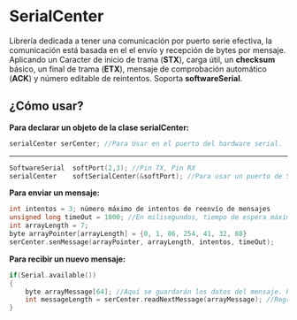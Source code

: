 # SerialCenter
Librería dedicada a tener una comunicación por puerto serie efectiva, la comunicación está basada en el el envío y recepción de bytes por mensaje. Aplicando un Caracter de inicio de trama (**STX**), carga útil, un **checksum** básico, un final de trama (**ETX**), mensaje de comprobación automático (**ACK**) y número editable de reintentos. Soporta **softwareSerial**.



## ¿Cómo usar?
**Para declarar un objeto de la clase serialCenter:**

```C++
serialCenter serCenter; //Para Usar en el puerto del hardware serial.
```
----------------------------------------------------------------------------------
```C++
SoftwareSerial	softPort(2,3); //Pin TX, Pin RX
serialCenter	softSerialCenter(&softPort); //Para usar un puerto de SoftwareSerial
```

**Para enviar un mensaje:**

```C++
int intentos = 3; número máximo de intentos de reenvío de mensajes
unsigned long timeOut = 1000; //En milisegundos, tiempo de espera máximo por intento
int arrayLength = 7;
byte arrayPointer[arrayLength] = {0, 1, 86, 254, 41, 32, 88}
serCenter.senMessage(arrayPointer, arrayLength, intentos, timeOut);
```

**Para recibir un nuevo mensaje:**

```C++
if(Serial.available())
{
	byte arrayMessage[64]; //Aquí se guardarán los datos del mensaje. Puedes definir el tamño máximo del mensaje.
	int messageLength = serCenter.readNextMessage(arrayMessage); //Regresa el tamaño en bytes del mensaje
}
```
